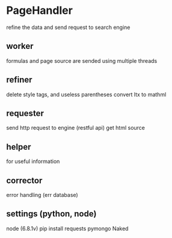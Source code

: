 # PageHandler
refine the data and send request to search engine

## worker
formulas and page source are sended using multiple threads

## refiner
delete style tags, and useless parentheses
convert ltx to mathml

## requester
send http request to engine (restful api)
get html source

## helper
for useful information

## corrector
error handling (err database)

## settings (python, node)

node (6.8.1v)
pip install requests pymongo Naked
